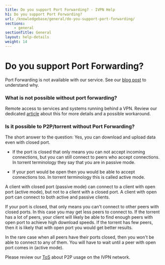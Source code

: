 ```yaml
---
title: Do you support Port Forwarding? - IVPN Help
h1: Do you support Port Forwarding?
url: /knowledgebase/general/do-you-support-port-forwarding/
sections:
    - general
sectionTitle: General
layout: help-details
weight: 14
---
```

# Do you support Port Forwarding?

Port Forwarding is not available with our service. See our [blog post](/blog/gradual-removal-of-port-forwarding) to understand why.

### What is not possible without port forwarding?

Remote access to services and systems running behind a VPN. Review our dedicated [article](/knowledgebase/general/how-do-i-remotely-connect-to-my-home-system-or-services-behind-the-vpn-connection) about this for more details and a possible workaround.

### Is it possible to P2P/torrent without Port Forwarding?

The short answer to the question: Yes, you can download and upload data even with closed port.

 - If the port is closed that only means you can not accept incoming connections, but you can still connect to peers who accept connections. In torrent terminology they say that you are in passive mode.

 - If your port would be open then you would be able to accept connections too. In torrent terminology this is called active mode.

A client with closed port (passive mode) can connect to a client with open port (active mode), but not to a client with a closed port. A client with open port can connect to both active and passive clients.

If your port is closed, that only means you can't connect to other peers with closed ports. In this case you may get less peers to connect to. If the torrent has a lot of peers, your client will likely be able to find enough peers with open port to achieve high download speeds. If the torrent has few peers, then it is likely that with open port you would get better results. 

In the rare case when all peers have their ports closed, then you won't be able to connect to any of them. You will have to wait until a peer with open port comes in (active mode).

Please review our [ToS](/tos) about P2P usage on the IVPN network.